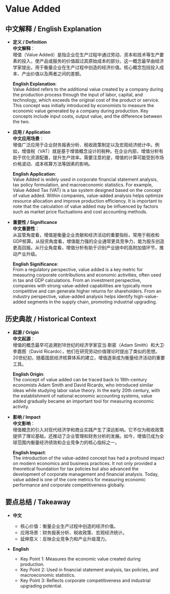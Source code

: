 # Value Added

## 中文解释 / English Explanation

* **定义 / Definition**  
  **中文解释**：  
  增值（Value Added）是指企业在生产过程中通过劳动、资本和技术等生产要素的投入，使产品或服务的价值超过其原始成本的部分。这一概念最早由经济学家提出，用于衡量企业在生产过程中创造的经济价值。核心概念包括投入成本、产出价值以及两者之间的差额。  

  **English Explanation**:  
  Value Added refers to the additional value created by a company during the production process through the input of labor, capital, and technology, which exceeds the original cost of the product or service. This concept was initially introduced by economists to measure the economic value generated by a company during production. Key concepts include input costs, output value, and the difference between the two.

* **应用 / Application**  
  **中文应用场景**：  
  增值广泛应用于企业财务报表分析、税收政策制定以及宏观经济统计中。例如，增值税（VAT）就是基于增值概念设计的税种。在企业内部，增值分析有助于优化资源配置，提升生产效率。需要注意的是，增值的计算可能受到市场价格波动、成本核算方法等因素的影响。  

  **English Application**:  
  Value Added is widely used in corporate financial statement analysis, tax policy formulation, and macroeconomic statistics. For example, Value Added Tax (VAT) is a tax system designed based on the concept of value added. Within companies, value-added analysis helps optimize resource allocation and improve production efficiency. It is important to note that the calculation of value added may be influenced by factors such as market price fluctuations and cost accounting methods.

* **重要性 / Significance**  
  **中文重要性**：  
  从监管角度看，增值是衡量企业贡献和经济活动的重要指标，常用于税收和GDP核算。从投资角度看，增值能力强的企业通常更具竞争力，能为股东创造更高回报。从行业角度看，增值分析有助于识别产业链中的高附加值环节，推动产业升级。  

  **English Significance**:  
  From a regulatory perspective, value added is a key metric for measuring corporate contributions and economic activities, often used in tax and GDP calculations. From an investment perspective, companies with strong value-added capabilities are typically more competitive and can generate higher returns for shareholders. From an industry perspective, value-added analysis helps identify high-value-added segments in the supply chain, promoting industrial upgrading.

## 历史典故 / Historical Context

* **起源 / Origin**  
  **中文起源**：  
  增值的概念最早可追溯到18世纪的经济学家亚当·斯密（Adam Smith）和大卫·李嘉图（David Ricardo），他们在研究劳动价值理论时提出了类似的思想。20世纪初，随着国民经济核算体系的建立，增值逐渐成为衡量经济活动的重要工具。  

  **English Origin**:  
  The concept of value added can be traced back to 18th-century economists Adam Smith and David Ricardo, who introduced similar ideas while studying labor value theory. In the early 20th century, with the establishment of national economic accounting systems, value added gradually became an important tool for measuring economic activity.

* **影响 / Impact**  
  **中文影响**：  
  增值概念的引入对现代经济学和商业实践产生了深远影响。它不仅为税收政策提供了理论基础，还推动了企业管理和财务分析的发展。如今，增值已成为全球范围内衡量经济绩效和企业竞争力的核心指标之一。  

  **English Impact**:  
  The introduction of the value-added concept has had a profound impact on modern economics and business practices. It not only provided a theoretical foundation for tax policies but also advanced the development of corporate management and financial analysis. Today, value added is one of the core metrics for measuring economic performance and corporate competitiveness globally.

## 要点总结 / Takeaway

* **中文**  
  - 核心价值：衡量企业生产过程中创造的经济价值。  
  - 应用场景：财务报表分析、税收政策、宏观经济统计。  
  - 延伸意义：反映企业竞争力和产业升级潜力。  

* **English**  
  - Key Point 1: Measures the economic value created during production.  
  - Key Point 2: Used in financial statement analysis, tax policies, and macroeconomic statistics.  
  - Key Point 3: Reflects corporate competitiveness and industrial upgrading potential.
